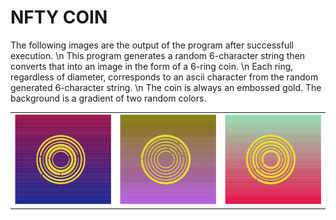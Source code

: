 <h1>NFTY COIN</h1>

<p>
    The following images are the output of the program after successfull execution. \n
    This program generates a random 6-character string then converts that into an image in the form of a 6-ring coin. \n
    Each ring, regardless of diameter, corresponds to an ascii character from the random generated 6-character string. \n 
    The coin is always an embossed gold. The background is a gradient of two random colors. 
</p>

<table cellspacing=2>
    <tr>
        <td><img src="bin/1LX1lr.png" width=300 alt="1LX1lr"/></td>
        <td><img src="bin/59416M.png" width=300 alt="59416M"/></td>
        <td><img src="bin/P1rQ0T.png" width=300 alt="P1rQ0T"/></td>
    </tr>
</table>
